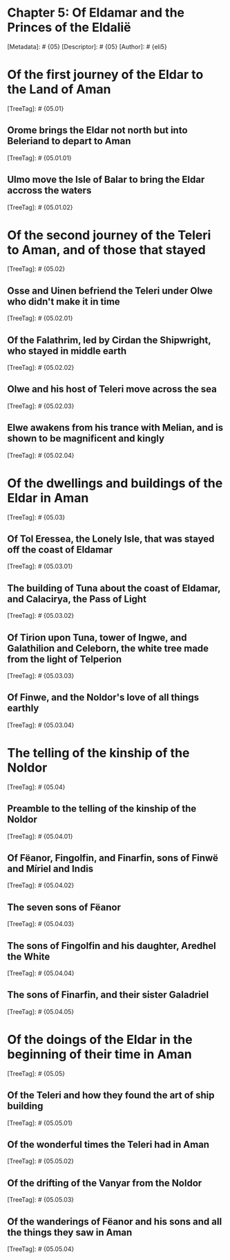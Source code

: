 # Chapter 5: Of Eldamar and the Princes of the Eldalië
[Metadata]: # {05}
[Descriptor]: # {05}
[Author]: # {eli5}
# Of the first journey of the Eldar to the Land of Aman
[TreeTag]: # {05.01}
## Orome brings the Eldar not north but into Beleriand to depart to Aman
[TreeTag]: # {05.01.01}
## Ulmo move the Isle of Balar to bring the Eldar accross the waters
[TreeTag]: # {05.01.02}
# Of the second journey of the Teleri to Aman, and of those that stayed
[TreeTag]: # {05.02}
## Osse and Uinen befriend the Teleri under Olwe who didn't make it in time
[TreeTag]: # {05.02.01}
## Of the Falathrim, led by Cirdan the Shipwright, who stayed in middle earth
[TreeTag]: # {05.02.02}
## Olwe and his host of Teleri move across the sea
[TreeTag]: # {05.02.03}
## Elwe awakens from his trance with Melian, and is shown to be magnificent and kingly
[TreeTag]: # {05.02.04}
# Of the dwellings and buildings of the Eldar in Aman
[TreeTag]: # {05.03}
## Of Tol Eressea, the Lonely Isle, that was stayed off the coast of Eldamar
[TreeTag]: # {05.03.01}
## The building of Tuna about the coast of Eldamar, and Calacirya, the Pass of Light
[TreeTag]: # {05.03.02}
## Of Tirion upon Tuna, tower of Ingwe, and Galathilion and Celeborn, the white tree made from the light of Telperion
[TreeTag]: # {05.03.03}
## Of Finwe, and the Noldor's love of all things earthly
[TreeTag]: # {05.03.04}
# The telling of the kinship of the Noldor
[TreeTag]: # {05.04}
## Preamble to the telling of the kinship of the Noldor
[TreeTag]: # {05.04.01}
## Of Fëanor, Fingolfin, and Finarfin, sons of Finwë and Míriel and Indis
[TreeTag]: # {05.04.02}
## The seven sons of Fëanor
[TreeTag]: # {05.04.03}
## The sons of Fingolfin and his daughter, Aredhel the White
[TreeTag]: # {05.04.04}
## The sons of Finarfin, and their sister Galadriel
[TreeTag]: # {05.04.05}
# Of the doings of the Eldar in the beginning of their time in Aman
[TreeTag]: # {05.05}
## Of the Teleri and how they found the art of ship building
[TreeTag]: # {05.05.01}
## Of the wonderful times the Teleri had in Aman
[TreeTag]: # {05.05.02}
## Of the drifting of the Vanyar from the Noldor
[TreeTag]: # {05.05.03}
## Of the wanderings of Fëanor and his sons and all the things they saw in Aman
[TreeTag]: # {05.05.04}
